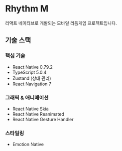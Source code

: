 # Rhythm M

리액트 네이티브로 개발되는 모바일 리듬게임 프로젝트입니다.

## 기술 스택

### 핵심 기술

- React Native 0.79.2
- TypeScript 5.0.4
- Zustand (상태 관리)
- React Navigation 7

### 그래픽 & 애니메이션

- React Native Skia
- React Native Reanimated
- React Native Gesture Handler

### 스타일링

- Emotion Native
